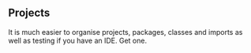## Projects

It is much easier to organise projects, packages, classes and imports as well as testing if you have an IDE.
Get one.